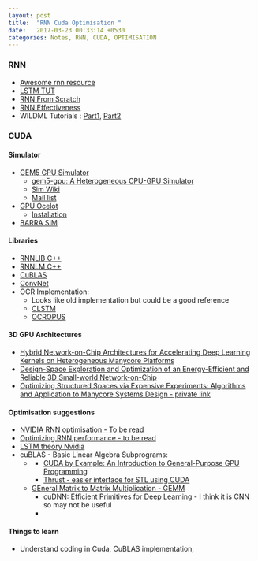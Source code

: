 ```yaml
---
layout: post
title:  "RNN Cuda Optimisation "
date:   2017-03-23 00:33:14 +0530
categories: Notes, RNN, CUDA, OPTIMISATION
---
```


### RNN

- [Awesome rnn resource](https://github.com/kjw0612/awesome-rnn)
- [LSTM TUT](http://lstm.iupr.com/home)
- [RNN From Scratch](https://github.com/pangolulu/rnn-from-scratch)
- [RNN Effectiveness]( http://karpathy.github.io/2015/05/21/rnn-effectiveness/)
- WILDML Tutorials : [Part1](http://www.wildml.com/2015/09/recurrent-neural-networks-tutorial-part-1-introduction-to-rnns/), [Part2](http://www.wildml.com/2015/09/recurrent-neural-networks-tutorial-part-2-implementing-a-language-model-rnn-with-python-numpy-and-theano/)

### CUDA

#### Simulator

- [GEM5 GPU Simulator](https://gem5-gpu.cs.wisc.edu/wiki/Main_Page)
    - [gem5-gpu: A Heterogeneous CPU-GPU Simulator](http://research.cs.wisc.edu/multifacet/papers/cal14_gem5gpu.pdf)
    - [Sim Wiki](http://gem5.org/Main_Page)
    - [Mail list](https://groups.google.com/forum/#!forum/gem5-gpu-dev)
- [GPU Ocelot](http://gpuocelot.gatech.edu/about/)
    - [Installation](https://github.com/gtcasl/gpuocelot/wiki/Installation)
- [BARRA SIM](https://code.google.com/archive/p/barra-sim/)

#### Libraries

- [RNNLIB C++](https://sourceforge.net/projects/rnnl/)
- [RNNLM C++](https://github.com/yandex/faster-rnnlm)
- [CuBLAS](http://moss.csc.ncsu.edu/~mueller/cluster/nvidia/0.8/NVIDIA_CUBLAS_Library_0.8.pdf)
- [ConvNet](http://conv-net.sourceforge.net/doc/)
- OCR Implementation:
    - Looks like old implementation but could be a good reference
    - [CLSTM](https://github.com/tmbdev/clstm)
    - [OCROPUS](https://github.com/tmbdev/ocropy)

#### 3D GPU Architectures
- [Hybrid Network-on-Chip Architectures for Accelerating Deep Learning Kernels on Heterogeneous Manycore Platforms ](http://www.ece.cmu.edu/news/story/2016/09/PID4360211.pdf)
- [Design-Space Exploration and Optimization of an Energy-Efficient and Reliable 3D Small-world Network-on-Chip](https://arxiv.org/ftp/arxiv/papers/1608/1608.06972.pdf)
- [Optimizing Structured Spaces via Expensive Experiments: Algorithms and Application to Manycore Systems Design - private link](https://mail-attachment.googleusercontent.com/attachment/u/0/?ui=2&ik=ff424d53fe&view=att&th=15abad78c436112a&attid=0.1&disp=inline&realattid=f_j04j9d2i0&safe=1&zw&saddbat=ANGjdJ9wi1VFVQBXh8iLQmPIHLMiviQCxhIYGQ6_pOs4Bbrw3atjOhgnxB8OjyR5Rrob0hFTl1ojPM2P-VPl6P0SQLbbb0Z6rhVqXMHD7ErgptOexFOlCsr5V5Qd5JKWkdye16lWLoU5sLptHlQxjCRjqLMIORNxd0YkR0ZZVUAOh46FtOggGjWeBTTkSfvAWs8rE6W4yMbmLAD4RCpfm-IuSjhnqm4q6KUbTkqwrV3zmg0bfjp5Z-pUMF84pZNzaZtk8K_-AAScE5DBaND2lRS2JW9GSjq7oh6XAvnOO9dIyQCIXZn4R8gEXrKlWOkctFd_IRGByJkOKyFJs4yQI2QxDKfuKGOry5K31QehaUh-lXFqEwgiJETQpsf6sv_HcsS46ZGaixeTSOgdFi26Zv3LOj-h7dKXpu0ybPZdbXj3pgG2kZKWboBdh1pdXuBdO06frbZ9rkMbUlkXQt_h0MWndldq5qwhYGrVhmal__USDKZL0SoO2vq-rPgOopF-T12WBJADtzdko_xlHtz9Hrd78wtMb8eck4GzxfFldnE-Utxn3r07ySxWJfbeN_pyvFOCb0L3yMq_wH42_9qUA61xlqkvqUuMG76h0zNisdzsb_EOvLdfM3hXtYZMFHOvE3qylWnyC3U315logFnl-X0zN4DJom-mCAS065Ndsg)

#### Optimisation suggestions
- [NVIDIA RNN optimisation - To be read](https://devblogs.nvidia.com/parallelforall/optimizing-recurrent-neural-networks-cudnn-5/)
- [Optimizing RNN performance - to be read](https://svail.github.io/rnn_perf/)
- [LSTM theory Nvidia](https://devblogs.nvidia.com/parallelforall/deep-learning-nutshell-sequence-learning/)
- cuBLAS - Basic Linear Algebra Subprograms:
    - [](https://solarianprogrammer.com/2012/05/31/matrix-multiplication-cuda-cublas-curand-thrust/)
        - [CUDA by Example: An Introduction to General-Purpose GPU Programming](https://www.amazon.com/exec/obidos/ASIN/0131387685/solarianprogr-20/)
        - [Thrust - easier interface for STL using CUDA](http://thrust.github.io/)
    - [GEneral Matrix to Matrix Multiplication - GEMM](https://petewarden.com/2015/04/20/why-gemm-is-at-the-heart-of-deep-learning/)
        - [cuDNN: Efficient Primitives for Deep Learning ](https://arxiv.org/pdf/1410.0759.pdf) - I think it is CNN so may not be useful
        - []()

#### Things to learn

- Understand coding in Cuda, CuBLAS implementation, 
